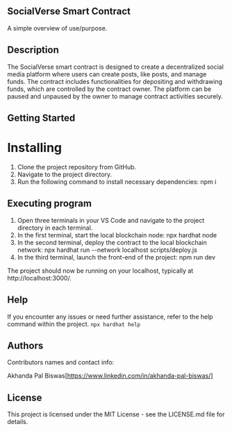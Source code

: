 ## SocialVerse Smart Contract
A simple overview of use/purpose.

## Description
The SocialVerse smart contract is designed to create a decentralized social media platform where users can create posts, like posts, and manage funds. The contract includes functionalities for depositing and withdrawing funds, which are controlled by the contract owner. The platform can be paused and unpaused by the owner to manage contract activities securely.

## Getting Started
# Installing

1. Clone the project repository from GitHub.
2. Navigate to the project directory.
3. Run the following command to install necessary dependencies:
   npm i

## Executing program

1. Open three terminals in your VS Code and navigate to the project directory in each terminal.
2. In the first terminal, start the local blockchain node:
    npx hardhat node
3. In the second terminal, deploy the contract to the local blockchain network:
    npx hardhat run --network localhost scripts/deploy.js
4. In the third terminal, launch the front-end of the project:
    npm run dev
   
The project should now be running on your localhost, typically at http://localhost:3000/.


## Help
If you encounter any issues or need further assistance, refer to the help command within the project.
``
    npx hardhat help
``
## Authors

Contributors names and contact info:

Akhanda Pal Biswas[https://www.linkedin.com/in/akhanda-pal-biswas/]

## License
This project is licensed under the MIT License - see the LICENSE.md file for details.
